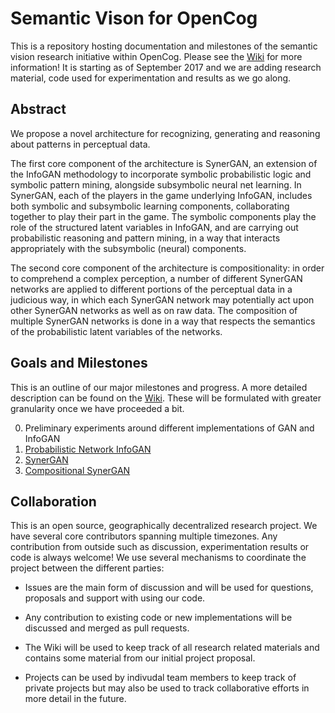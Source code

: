 # Semantic Vison for OpenCog

This is a repository hosting documentation and milestones of the semantic vision research initiative within OpenCog. Please see the [Wiki](https://github.com/opencog/semantic-vision/wiki) for more information! It is starting as of September 2017 and we are adding research material, code used for experimentation and results as we go along.

## Abstract

We propose a novel architecture for recognizing, generating and reasoning about patterns in perceptual data.   

The first core component of the architecture is SynerGAN, an extension of the InfoGAN methodology to incorporate symbolic probabilistic logic and symbolic pattern mining, alongside subsymbolic neural net learning. In SynerGAN, each of the players in the game underlying InfoGAN, includes both symbolic and subsymbolic learning components, collaborating together to play their part in the game. The symbolic components play the role of the structured latent variables in InfoGAN, and are carrying out probabilistic reasoning and pattern mining, in a way that interacts appropriately with the subsymbolic (neural) components.

The second core component of the architecture is compositionality: in order to comprehend a complex perception, a number of different SynerGAN networks are applied to different portions of the perceptual data in a judicious way, in which each SynerGAN network may potentially act upon other SynerGAN networks as well as on raw data.  The composition of multiple SynerGAN networks is done in a way that respects the semantics of the probabilistic latent variables of the networks.



## Goals and Milestones

This is an outline of our major milestones and progress. A more detailed description can be found on the [Wiki](https://github.com/opencog/semantic-vision/wiki/Implementation-Milestones). These will be formulated with greater granularity once we have proceeded a bit.

  0. Preliminary experiments around different implementations of GAN and InfoGAN
  1. [Probabilistic Network InfoGAN](https://github.com/opencog/semantic-vision/wiki/ProNetInfoGAN)
  2. [SynerGAN](https://github.com/opencog/semantic-vision/wiki/About-the-SynerGAN-architecture)
  3. [Compositional SynerGAN](https://github.com/opencog/semantic-vision/wiki/Composition-of-SynerGAN)



## Collaboration

This is an open source, geographically decentralized research project. We have several core contributors spanning multiple timezones. Any contribution from outside such as discussion, experimentation results or code is always welcome! We use several mechanisms to coordinate the project between the different parties:

  * Issues are the main form of discussion and will be used for questions, proposals and support with using our code.

  * Any contribution to existing code or new implementations will be discussed and merged as pull requests.

  * The Wiki will be used to keep track of all research related materials and contains some material from our initial project proposal.

  * Projects can be used by indivudal team members to keep track of private projects but may also be used to track collaborative efforts in more detail in the future.
